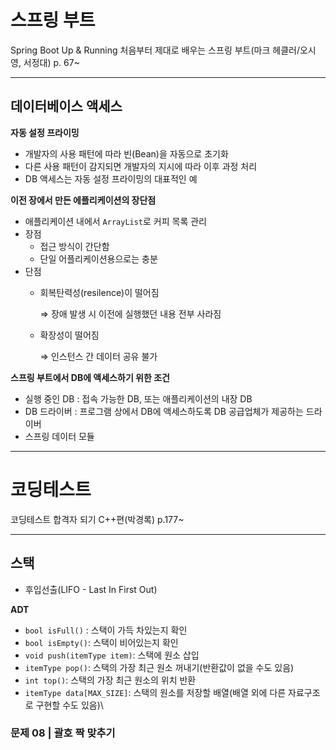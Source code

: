 # 스프링 부트

Spring Boot Up & Running 처음부터 제대로 배우는 스프링 부트(마크 헤클러/오시영, 서정대) p. 67~

---

## 데이터베이스 액세스

**자동 설정 프라이밍**

- 개발자의 사용 패턴에 따라 빈(Bean)을 자동으로 초기화
- 다른 사용 패턴이 감지되면 개발자의 지시에 따라 이후 과정 처리
- DB 액세스는 자동 설정 프라이밍의 대표적인 예

**이전 장에서 만든 에플리케이션의 장단점**

- 애플리케이션 내에서 `ArrayList`로 커피 목록 관리
- 장점
    - 접근 방식이 간단함
    - 단일 어플리케이션용으로는 충분
- 단점
    - 회복탄력성(resilence)이 떨어짐
        
        ⇒ 장애 발생 시 이전에 실행했던 내용 전부 사라짐
        
    - 확장성이 떨어짐
        
        ⇒ 인스턴스 간 데이터 공유 불가
        

**스프링 부트에서 DB에 액세스하기 위한 조건**

- 실행 중인 DB
: 접속 가능한 DB, 또는 애플리케이션의 내장 DB
- DB 드라이버
: 프로그램 상에서 DB에 액세스하도록 DB 공급업체가 제공하는 드라이버
- 스프링 데이터 모듈

---

# 코딩테스트

코딩테스트 합격자 되기 C++편(박경록) p.177~

---

## 스택

- 후입선출(LIFO - Last In First Out)

**ADT**

- `bool isFull()` : 스택이 가득 차있는지 확인
- `bool isEmpty()`: 스택이 비어있는지 확인
- `void push(itemType item)`: 스택에 원소 삽입
- `itemType pop()`: 스택의 가장 최근 원소 꺼내기(반환값이 없을 수도 있음)
- `int top()`: 스택의 가장 최근 원소의 위치 반환
- `itemType data[MAX_SIZE]`: 스택의 원소를 저장할 배열(배열 외에 다른 자료구조로 구현할 수도 있음)\

### 문제 08 | 괄호 짝 맞추기
